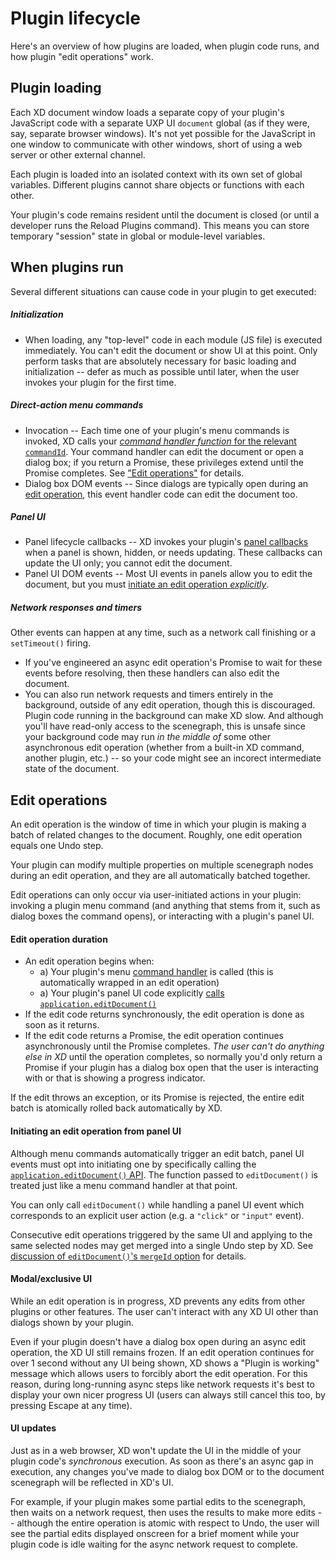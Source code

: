 # Plugin lifecycle

Here's an overview of how plugins are loaded, when plugin code runs, and how plugin "edit operations" work.


## Plugin loading

Each XD document window loads a separate copy of your plugin's JavaScript code with a separate UXP UI `document` global (as if they were, say, separate browser windows). It's not yet possible for the JavaScript in one window to communicate with other windows, short of using a web server or other external channel.

Each plugin is loaded into an isolated context with its own set of global variables. Different plugins cannot share objects or functions with each other.

Your plugin's code remains resident until the document is closed (or until a developer runs the Reload Plugins command). This means you can store temporary "session" state in global or module-level variables.


## When plugins run

Several different situations can cause code in your plugin to get executed:

##### Initialization
* When loading, any "top-level" code in each module (JS file) is executed immediately. You can't edit the document or show UI at this point. Only perform tasks that are absolutely necessary for basic loading and initialization -- defer as much as possible until later, when the user invokes your plugin for the first time.

##### Direct-action menu commands
* Invocation -- Each time one of your plugin's menu commands is invoked, XD calls your [_command handler function_ for the relevant `commandId`](../structure/handlers.md#command). Your command handler can edit the document or open a dialog box; if you return a Promise, these privileges extend until the Promise completes. See ["Edit operations"](#edit-operations) for details.
* Dialog box DOM events -- Since dialogs are typically open during an [edit operation](#edit-operations), this event handler code can edit the document too.

##### Panel UI
* Panel lifecycle callbacks -- XD invokes your plugin's [panel callbacks](../structure/handlers.md#panel) when a panel is shown, hidden, or needs updating. These callbacks can update the UI only; you cannot edit the document.
* Panel UI DOM events -- Most UI events in panels allow you to edit the document, but you must [initiate an edit operation _explicitly_](#initiating-an-edit-operation-from-panel-ui).

##### Network responses and timers
Other events can happen at any time, such as a network call finishing or a `setTimeout()` firing.
* If you've engineered an async edit operation's Promise to wait for these events before resolving, then these handlers can also edit the document.
* You can also run network requests and timers entirely in the background, outside of any edit operation, though this is discouraged. Plugin code running in the background can make XD slow. And although you'll have read-only access to the scenegraph, this is unsafe since your background code may run _in the middle of_ some other asynchronous edit operation (whether from a built-in XD command, another plugin, etc.) -- so your code might see an incorect intermediate state of the document.


## Edit operations

An edit operation is the window of time in which your plugin is making a batch of related changes to the document. Roughly, one edit operation equals one Undo step.

Your plugin can modify multiple properties on multiple scenegraph nodes during an edit operation, and they are all automatically batched together.

Edit operations can only occur via user-initiated actions in your plugin: invoking a plugin menu command (and anything that stems from it, such as dialog boxes the command opens), or interacting with a plugin's panel UI.

#### Edit operation duration
* An edit operation begins when:
    * a) Your plugin's menu [command handler](../structure/handlers.md) is called (this is automatically wrapped in an edit operation)
    * a) Your plugin's panel UI code explicitly [calls `application.editDocument()`](#initiating-an-edit-operation-from-panel-ui)
* If the edit code returns synchronously, the edit operation is done as soon as it returns.
* If the edit code returns a Promise, the edit operation continues asynchronously until the Promise completes. _The user can't do anything else in XD_ until the operation completes, so normally you'd only return a Promise if your plugin has a dialog box open that the user is interacting with or that is showing a progress indicator.

If the edit throws an exception, or its Promise is rejected, the entire edit batch is atomically rolled back automatically by XD.

#### Initiating an edit operation from panel UI
Although menu commands automatically trigger an edit batch, panel UI events must opt into initiating one by specifically calling the [`application.editDocument()` API](../application.md#module_application-editDocument). The function passed to `editDocument()` is treated just like a menu command handler at that point.

You can only call `editDocument()` while handling a panel UI event which corresponds to an explicit user action (e.g. a `"click"` or `"input"` event).

Consecutive edit operations triggered by the same UI and applying to the same selected nodes may get merged into a single Undo step by XD. See [discussion of `editDocument()`'s `mergeId` option](../application.md#module_application-editDocument) for details.

#### Modal/exclusive UI
While an edit operation is in progress, XD prevents any edits from other plugins or other features. The user can't interact with any XD UI other than dialogs shown by your plugin.

Even if your plugin doesn't have a dialog box open during an async edit operation, the XD UI still remains frozen. If an edit operation continues for over 1 second without any UI being shown, XD shows a "Plugin is working" message which allows users to forcibly abort the edit operation. For this reason, during long-running async steps like network requests it's best to display your own nicer progress UI (users can always still cancel this too, by pressing Escape at any time).

#### UI updates
Just as in a web browser, XD won't update the UI in the middle of your plugin code's _synchronous_ execution. As soon as there's an async gap in execution, any changes you've made to dialog box DOM or to the document scenegraph will be reflected in XD's UI.

For example, if your plugin makes some partial edits to the scenegraph, then waits on a network request, then uses the results to make more edits -- although the entire operation is atomic with respect to Undo, the user will see the partial edits displayed onscreen for a brief moment while your plugin code is idle waiting for the async network request to complete.
